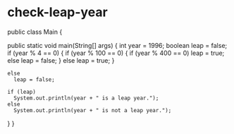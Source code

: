# check-leap-year
public class Main {

  public static void main(String[] args) {
    int year = 1996;
    boolean leap = false;
    if (year % 4 == 0) {
      if (year % 100 == 0) {
        if (year % 400 == 0)
          leap = true;
        else
          leap = false;
      }
      else
        leap = true;
    }
    
    else
      leap = false;

    if (leap)
      System.out.println(year + " is a leap year.");
    else
      System.out.println(year + " is not a leap year.");
  }
}
